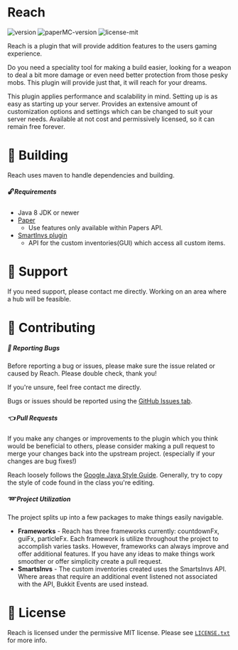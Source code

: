 # Reach
![version](https://img.shields.io/badge/Version-v2.0.4-brightgreen)
![paperMC-version](https://img.shields.io/badge/PaperMC-V1.16.2-blue)
![license-mit](https://img.shields.io/badge/License-MIT-purple)

Reach is a plugin that will provide addition features to the users gaming experience.

Do you need a speciality tool for making a build easier, looking for a weapon to deal a
bit more damage or even need better protection from those pesky mobs. This plugin will
provide just that, it will reach for your dreams.

This plugin applies performance and scalability in mind. Setting up is as easy as starting
up your server. Provides an extensive amount of customization options and settings which can
be changed to suit your server needs. Available at not cost and permissively licensed, so it
can remain free forever.

# :hammer: Building
Reach uses maven to handle dependencies and building.

##### :unlock: Requirements
* Java 8 JDK or newer
* [Paper](https://papermc.io/downloads)
  * Use features only available within Papers API.
* [SmartInvs plugin](https://www.spigotmc.org/resources/smartinvs-advanced-inventory-api.42835/)
  * API for the custom inventories(GUI) which access all custom items.

# :speech_balloon: Support
If you need support, please contact me directly. Working on an area where a hub will be feasible.

# :pencil: Contributing
##### :bug: Reporting Bugs 
Before reporting a bug or issues, please make sure the issue related or caused by Reach. Please 
double check, thank you!

If you're unsure, feel free contact me directly.

Bugs or issues should be reported using the [GitHub Issues tab](https://github.com/ProjectEzenity/Reach/issues).

##### :point_left: Pull Requests
If you make any changes or improvements to the plugin which you think would be beneficial to others,
please consider making a pull request to merge your changes back into the upstream project. (especially
if your changes are bug fixes!)

Reach loosely follows the [Google Java Style Guide](https://google.github.io/styleguide/javaguide.html).
Generally, try to copy the style of code found in the class you're editing.

##### :loop: Project Utilization
The project splits up into a few packages to make things easily navigable. 
* **Frameworks** - Reach has three frameworks currently: countdownFx, guiFx, particleFx. Each framework is
utilize throughout the project to accomplish varies tasks. However, frameworks can always improve and
offer additional features. If you have any ideas to make things work smoother or offer simplicity create
a pull request.
* **SmartsInvs** - The custom inventories created uses the SmartsInvs API. Where areas that require an
additional event listened not associated with the API, Bukkit Events are used instead.

# :scroll: License
Reach is licensed under the permissive MIT license. Please see [`LICENSE.txt`](https://github.com/ProjectEzenity/Reach/blob/master/LICENSE.txt) for more info.
